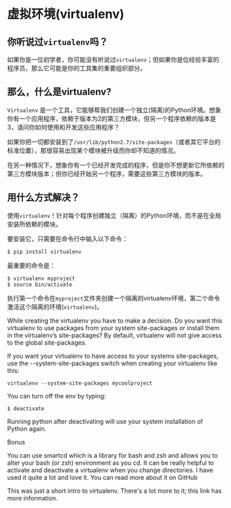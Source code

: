# 虚拟环境(virtualenv)
## 你听说过```virtualenv```吗？
如果你是一位初学者，你可能没有听说过```virtualenv```；但如果你是位经验丰富的程序员，那么它可能是你的工具集的重要组织部分。

## 那么，什么是virtualenv?
```Virtualenv``` 是一个工具，它能够帮我们创建一个独立(隔离)的Python环境。想象你有一个应用程序，依赖于版本为2的第三方模块，但另一个程序依赖的版本是3，请问你如何使用和开发这些应用程序？

如果你把一切都安装到了```/usr/lib/python2.7/site-packages```（或者其它平台的标准位置），那很容易出现某个模块被升级而你却不知道的情况。

在另一种情况下，想象你有一个已经开发完成的程序，但是你不想更新它所依赖的第三方模块版本；但你已经开始另一个程序，需要这些第三方模块的版本。


## 用什么方式解决？
使用```virtualenv```！针对每个程序创建独立（隔离）的Python环境，而不是在全局安装所依赖的模块。

要安装它，只需要在命令行中输入以下命令：

```
$ pip install virtualenv
```

最重要的命令是：

```
$ virtualenv myproject
$ source bin/activate
```
执行第一个命令在```myproject```文件夹创建一个隔离的virtualenv环境，第二个命令激活这个隔离的环境(```virtualenv```)。

While creating the virtualenv you have to make a decision. Do you want this virtualenv to use packages from your system site-packages or install them in the virtualenv’s site-packages? By default, virtualenv will not give access to the global site-packages.

If you want your virtualenv to have access to your systems site-packages, use the --system-site-packages switch when creating your virtualenv like this:
```
virtualenv --system-site-packages mycoolproject
```
You can turn off the env by typing:

```
$ deactivate
```
Running python after deactivating will use your system installation of Python again.

Bonus

You can use smartcd which is a library for bash and zsh and allows you to alter your bash (or zsh) environment as you cd. It can be really helpful to activate and deactivate a virtualenv when you change directories. I have used it quite a lot and love it. You can read more about it on GitHub

This was just a short intro to virtualenv. There's a lot more to it; this link has more information.